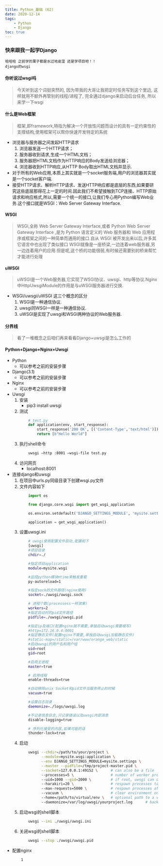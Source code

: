 ```yaml
---
title: Python_基础 (62)
date: 2020-12-14
tags: 
    - Python
    - Django
toc: true
---
```


### 快来跟我一起学Django
    哈哈哈 之前学的栗子都是水过地皮湿 还是学项目吧！！
    django的wsgi

<!-- more -->

#### 你听说过wsgi吗
> 今天听到这个词挺突然的, 因为带我的大哥让我把定时任务写到这个里边, 这样就用不额外再管别的线程/进程了, 完全通过django来启动后台任务, 所以来学一下wsgi

#### 什么是Web框架
> 框架,即framework,特指为解决一个开放性问题而设计的具有一定约束性的支撑结构,使用框架可以帮你快速开发特定的系统
- 浏览器与服务器之间发起HTTP请求
    1. 浏览器发送一个HTTP请求；
    2. 服务器收到请求,生成一个HTML文档；
    3. 服务器把HTML文档作为HTTP响应的Body发送给浏览器；
    4. 浏览器收到HTTP响应,从HTTP Body取出HTML文档并显示.
- 对于所有的Web应用,本质上其实就是一个socket服务端,用户的浏览器其实就是一个socket客户端.
- 接受HTTP请求、解析HTTP请求、发送HTTP响应都是底层的东西,如果要研究这些底层那得花上一定的时间.因此我们不希望接触到TCP连接、HTTP原始请求和响应格式,所以,需要一个统一的接口,让我们专心用Python编写Web业务.这个接口就是WSGI：Web Server Gateway Interface.

#### WSGI
> WSGI,全称 Web Server Gateway Interface,或者 Python Web Server Gateway Interface ,是为 Python 语言定义的 Web 服务器和 Web 应用程序或框架之间的一种简单而通用的接口.自从 WSGI 被开发出来以后,许多其它语言中也出现了类似接口
WSGI就像是一座桥梁,一边连着web服务器,另一边连着用户的应用.但是呢,这个桥的功能很弱,有时候还需要别的桥来帮忙才能进行处理

#### uWSGI
> uWSGI是一个Web服务器,它实现了WSGI协议、uwsgi、http等协议.Nginx中HttpUwsgiModule的作用是与uWSGI服务器进行交换.
- WSGI/uwsgi/uWSGI 这三个概念的区分
    1. WSGI是一种通信协议.
    2. uwsgi同WSGI一样是一种通信协议.
    3. uWSGI是实现了uwsgi和WSGI两种协议的Web服务器.

#### 分界线
> 看了一堆概念之后咱们再来看看Django+uwsgi是怎么工作的


#### Python+Django+Nginx+Uwsgi
- Python
    * 可以参考之前的安装步骤
- Django(3.1)
    * 可以参考之前的安装步骤
- Nginx
    * 可以参考之前的安装步骤
- Uwsgi
    1. 安装
        * pip3 install uwsgi
    2. 测试
        ```python
            # test.py
            def application(env, start_response):
                start_response('200 OK', [('Content-Type','text/html')])
                return [b"Hello World"]
        ```
    3. 执行shell命令
        ```bash
            uwsgi –http :8001 –wsgi-file test.py
        ```
    4. 访问网页
        * localhost:8001
- 连接django和uwsgi
    1. 在项目中urls.py同级目录下创建wsgi.py文件
    2. 文件内容如下
        ```python
            import os

            from django.core.wsgi import get_wsgi_application

            os.environ.setdefault('DJANGO_SETTINGS_MODULE', 'mysite.settings')

            application = get_wsgi_application()
        ```
    3. 设置uwsgi.ini
        ```bash
            # uwsgi使用配置文件启动,配置如下
            [uwsgi]
            #项目目录
            chdir=./

            #指定项目application
            module=mysite.wsgi

            #监控python模块mtime来触发重载
            py-autoreload=1

            #指定sock的文件路径(nginx使用)
            socket=./uwsgi/uwsgi.sock

            # 进程个数(processess一样效果)
            workers=2
            #指定启动时的pid文件路径
            pidfile=./uwsgi/uwsgi.pid

            #指定ip及端口(配置nginx就不需要,单独启动uwsgi需要填写)
            #http=172.16.0.4:8001
            #指定静态文件(配置nginx不需要,单独启动uwsgi加载静态文件)
            #static-map=/static=/var/www/orange_web/static
            #启动uwsgi的用户名和用户组
            uid=root
            gid=root

            #启用主进程
            master=true

            # 启用线程
            enable-threads=true

            #自动移除unix Socket和pid文件当服务停止的时候
            vacuum=true

            #设置日志目录
            daemonize=./logs/uwsgi.log

            #不记录信息日志,只记录错误以及uwsgi内部消息
            disable-logging=true

            # 序列化接受的内容,如果可能的话
            thunder-lock=true
        ```
    4. 启动
        ```bash
            uwsgi --chdir=/path/to/your/project \
                  --module=mysite.wsgi:application \
                  --env DJANGO_SETTINGS_MODULE=mysite.settings \
                  --master --pidfile=/tmp/project-master.pid \
                  --socket=127.0.0.1:49152 \      # can also be a file
                  --processes=5 \                 # number of worker processes
                  --uid=1000 --gid=2000 \         # if root, uwsgi can drop privileges
                  --harakiri=20 \                 # respawn processes taking more than 20 seconds
                  --max-requests=5000 \           # respawn processes after serving 5000 requests
                  --vacuum \                      # clear environment on exit
                  --home=/path/to/virtual/env \   # optional path to a virtual environment
                  --daemonize=/var/log/uwsgi/yourproject.log      # background the process
        ```
    5. 启动wsgi的shell脚本
        ```bash
            uwsgi --ini ./uwsgi/uwsgi.ini
        ```
    6. 关闭wsgi的shell脚本
        ```bash
            uwsgi --stop ./uwsgi/uwsgi.pid
        ```
- 配置nginx
    ```bash
        1
    ```




